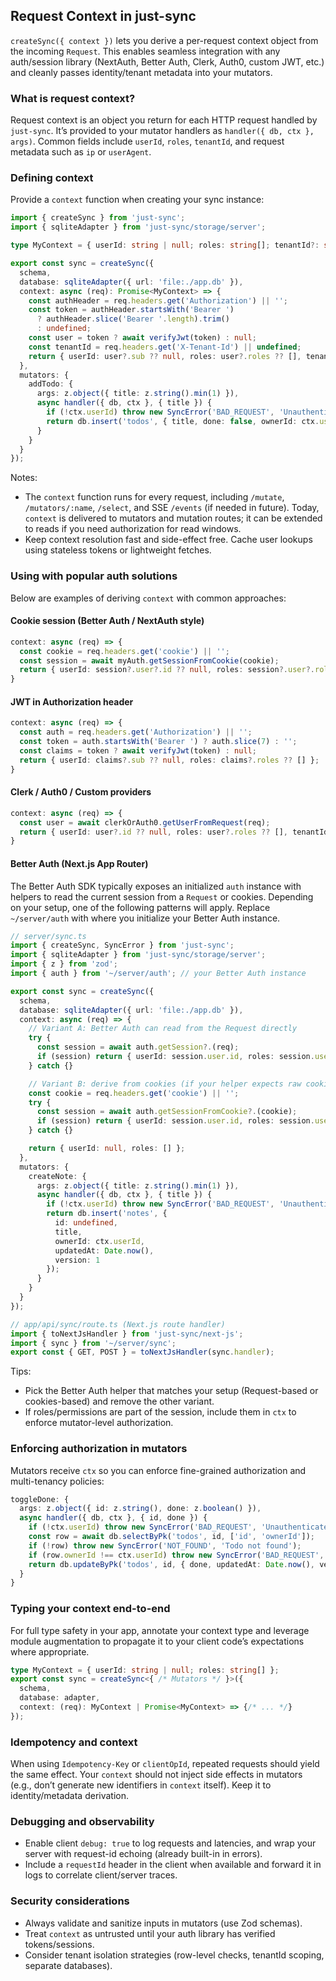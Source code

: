 ## Request Context in just-sync

`createSync({ context })` lets you derive a per-request context object from the incoming `Request`. This enables seamless integration with any auth/session library (NextAuth, Better Auth, Clerk, Auth0, custom JWT, etc.) and cleanly passes identity/tenant metadata into your mutators.

### What is request context?

Request context is an object you return for each HTTP request handled by `just-sync`. It’s provided to your mutator handlers as `handler({ db, ctx }, args)`. Common fields include `userId`, `roles`, `tenantId`, and request metadata such as `ip` or `userAgent`.

### Defining context

Provide a `context` function when creating your sync instance:

```ts
import { createSync } from 'just-sync';
import { sqliteAdapter } from 'just-sync/storage/server';

type MyContext = { userId: string | null; roles: string[]; tenantId?: string };

export const sync = createSync({
  schema,
  database: sqliteAdapter({ url: 'file:./app.db' }),
  context: async (req): Promise<MyContext> => {
    const authHeader = req.headers.get('Authorization') || '';
    const token = authHeader.startsWith('Bearer ')
      ? authHeader.slice('Bearer '.length).trim()
      : undefined;
    const user = token ? await verifyJwt(token) : null;
    const tenantId = req.headers.get('X-Tenant-Id') || undefined;
    return { userId: user?.sub ?? null, roles: user?.roles ?? [], tenantId };
  },
  mutators: {
    addTodo: {
      args: z.object({ title: z.string().min(1) }),
      async handler({ db, ctx }, { title }) {
        if (!ctx.userId) throw new SyncError('BAD_REQUEST', 'Unauthenticated');
        return db.insert('todos', { title, done: false, ownerId: ctx.userId, updatedAt: Date.now(), version: 1 });
      }
    }
  }
});
```

Notes:
- The `context` function runs for every request, including `/mutate`, `/mutators/:name`, `/select`, and SSE `/events` (if needed in future). Today, `context` is delivered to mutators and mutation routes; it can be extended to reads if you need authorization for read windows.
- Keep context resolution fast and side-effect free. Cache user lookups using stateless tokens or lightweight fetches.

### Using with popular auth solutions

Below are examples of deriving `context` with common approaches:

#### Cookie session (Better Auth / NextAuth style)

```ts
context: async (req) => {
  const cookie = req.headers.get('cookie') || '';
  const session = await myAuth.getSessionFromCookie(cookie);
  return { userId: session?.user?.id ?? null, roles: session?.user?.roles ?? [] };
}
```

#### JWT in Authorization header

```ts
context: async (req) => {
  const auth = req.headers.get('Authorization') || '';
  const token = auth.startsWith('Bearer ') ? auth.slice(7) : '';
  const claims = token ? await verifyJwt(token) : null;
  return { userId: claims?.sub ?? null, roles: claims?.roles ?? [] };
}
```

#### Clerk / Auth0 / Custom providers

```ts
context: async (req) => {
  const user = await clerkOrAuth0.getUserFromRequest(req);
  return { userId: user?.id ?? null, roles: user?.roles ?? [], tenantId: user?.orgId };
}
```

#### Better Auth (Next.js App Router)

The Better Auth SDK typically exposes an initialized `auth` instance with helpers to read the current session from a `Request` or cookies. Depending on your setup, one of the following patterns will apply. Replace `~/server/auth` with where you initialize your Better Auth instance.

```ts
// server/sync.ts
import { createSync, SyncError } from 'just-sync';
import { sqliteAdapter } from 'just-sync/storage/server';
import { z } from 'zod';
import { auth } from '~/server/auth'; // your Better Auth instance

export const sync = createSync({
  schema,
  database: sqliteAdapter({ url: 'file:./app.db' }),
  context: async (req) => {
    // Variant A: Better Auth can read from the Request directly
    try {
      const session = await auth.getSession?.(req);
      if (session) return { userId: session.user.id, roles: session.user.roles ?? [] };
    } catch {}

    // Variant B: derive from cookies (if your helper expects raw cookies)
    const cookie = req.headers.get('cookie') || '';
    try {
      const session = await auth.getSessionFromCookie?.(cookie);
      if (session) return { userId: session.user.id, roles: session.user.roles ?? [] };
    } catch {}

    return { userId: null, roles: [] };
  },
  mutators: {
    createNote: {
      args: z.object({ title: z.string().min(1) }),
      async handler({ db, ctx }, { title }) {
        if (!ctx.userId) throw new SyncError('BAD_REQUEST', 'Unauthenticated');
        return db.insert('notes', {
          id: undefined,
          title,
          ownerId: ctx.userId,
          updatedAt: Date.now(),
          version: 1
        });
      }
    }
  }
});

// app/api/sync/route.ts (Next.js route handler)
import { toNextJsHandler } from 'just-sync/next-js';
import { sync } from '~/server/sync';
export const { GET, POST } = toNextJsHandler(sync.handler);
```

Tips:
- Pick the Better Auth helper that matches your setup (Request-based or cookies-based) and remove the other variant.
- If roles/permissions are part of the session, include them in `ctx` to enforce mutator-level authorization.

### Enforcing authorization in mutators

Mutators receive `ctx` so you can enforce fine-grained authorization and multi-tenancy policies:

```ts
toggleDone: {
  args: z.object({ id: z.string(), done: z.boolean() }),
  async handler({ db, ctx }, { id, done }) {
    if (!ctx.userId) throw new SyncError('BAD_REQUEST', 'Unauthenticated');
    const row = await db.selectByPk('todos', id, ['id', 'ownerId']);
    if (!row) throw new SyncError('NOT_FOUND', 'Todo not found');
    if (row.ownerId !== ctx.userId) throw new SyncError('BAD_REQUEST', 'Forbidden');
    return db.updateByPk('todos', id, { done, updatedAt: Date.now(), version: (row as any).version ? (row as any).version + 1 : 1 });
  }
}
```

### Typing your context end-to-end

For full type safety in your app, annotate your context type and leverage module augmentation to propagate it to your client code’s expectations where appropriate.

```ts
type MyContext = { userId: string | null; roles: string[] };
export const sync = createSync<{ /* Mutators */ }>({
  schema,
  database: adapter,
  context: (req): MyContext | Promise<MyContext> => {/* ... */}
});
```

### Idempotency and context

When using `Idempotency-Key` or `clientOpId`, repeated requests should yield the same effect. Your `context` should not inject side effects in mutators (e.g., don’t generate new identifiers in `context` itself). Keep it to identity/metadata derivation.

### Debugging and observability

- Enable client `debug: true` to log requests and latencies, and wrap your server with request-id echoing (already built-in in errors).
- Include a `requestId` header in the client when available and forward it in logs to correlate client/server traces.

### Security considerations

- Always validate and sanitize inputs in mutators (use Zod schemas).
- Treat `context` as untrusted until your auth library has verified tokens/sessions.
- Consider tenant isolation strategies (row-level checks, tenantId scoping, separate databases).

